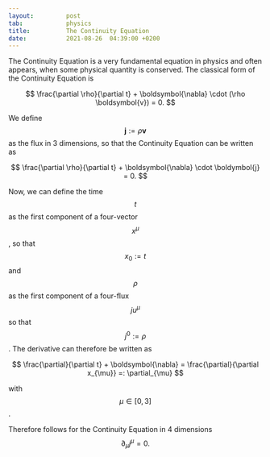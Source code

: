 ```yaml
---
layout:         post
tab:	        physics
title:          The Continuity Equation
date:           2021-08-26  04:39:00 +0200
---
```


The Continuity Equation is a very fundamental equation in physics and often appears, when some physical quantity is conserved. 
The classical form of the Continuity Equation is

$$
\frac{\partial \rho}{\partial t} + \boldsymbol{\nabla} \cdot (\rho \boldsymbol{v}) = 0.
$$

We define $$\boldsymbol{j} := \rho \boldsymbol{v}$$ as the flux in 3 dimensions, so that the Continuity Equation can be written as

$$
\frac{\partial \rho}{\partial t} + \boldsymbol{\nabla} \cdot \boldymbol{j} = 0.
$$

Now, we can define the time $$t$$ as the first component of a four-vector $$x^{\mu}$$, so that $$x_{0} := t$$ and $$\rho$$ as the first component of a four-flux $$ju^{\mu}$$ so that $$j^{0} := \rho$$. The derivative can therefore be written as

$$
\frac{\partial}{\partial t} + \boldsymbol{\nabla} = \frac{\partial}{\partial x_{\mu}} =: \partial_{\mu}
$$

with $$\mu \in [0,3]$$.

Therefore follows for the Continuity Equation in 4 dimensions
$$
\partial_{\mu} j^{\mu} = 0.
$$
